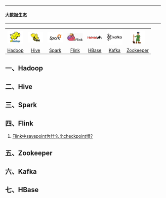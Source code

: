 ###### 
---

#### 大数据生态

------

<table>
    <tr>
        <th><img width="50px" src="./pictures/logo/hadoop.jpg"></th>
        <th><img width="50px" src="./pictures/logo/hive.jpg"></th>
        <th><img width="50px" src="./pictures/logo/spark.jpg"></th>
        <th><img width="50px" src="./pictures/logo/flink.png"></th>
        <th><img width="50px" src="./pictures/logo/hbase.png"></th>
        <th><img width="50px" src="./pictures/logo/kafka.png"></th>
        <th><img width="50px" src="./pictures/logo/zookeeper.jpg"></th>
    </tr>
    <tr>
        <td align="center"><a href="#一、hadoop">Hadoop</a></td>
        <td align="center"><a href="#二、hive">Hive</a></td>
        <td align="center"><a href="#三、spark">Spark</a></td>
        <td align="center"><a href="#四、flink">Flink</a></td>
        <td align="center"><a href="#五、zookeeper">HBase</a></td>
        <td align="center"><a href="#六、kafka">Kafka</a></td>
        <td align="center"><a href="#七、hbase">Zookeeper</a></td>
    </tr>
</table>



## 一、Hadoop





## 二、Hive





## 三、Spark





## 四、Flink

1. [Flink中savepoint为什么比checkpoint慢?](doc/flink/Flink中savepoint为什么比checkpoint慢.md)




## 五、Zookeeper





## 六、Kafka





## 七、HBase





